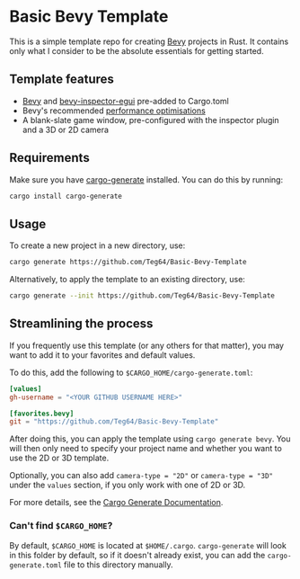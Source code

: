 # Basic Bevy Template

This is a simple template repo for creating [Bevy](https://bevyengine.org/) projects in Rust. It contains only what I consider to be the absolute essentials for getting started.

## Template features

- [Bevy](https://bevyengine.org/) and [bevy-inspector-egui](https://crates.io/crates/bevy-inspector-egui) pre-added to Cargo.toml
- Bevy's recommended [performance optimisations](https://bevyengine.org/learn/book/getting-started/setup/#compile-with-performance-optimizations)
- A blank-slate game window, pre-configured with the inspector plugin and a 3D or 2D camera

## Requirements

Make sure you have [cargo-generate](https://crates.io/crates/cargo-generate) installed. You can do this by running:

```bash
cargo install cargo-generate
```

## Usage

To create a new project in a new directory, use:

```bash
cargo generate https://github.com/Teg64/Basic-Bevy-Template
```

Alternatively, to apply the template to an existing directory, use:

```bash
cargo generate --init https://github.com/Teg64/Basic-Bevy-Template
```

## Streamlining the process

If you frequently use this template (or any others for that matter), you may want to add it to your favorites and default values.

To do this, add the following to `$CARGO_HOME/cargo-generate.toml`:

```toml
[values]
gh-username = "<YOUR GITHUB USERNAME HERE>"

[favorites.bevy]
git = "https://github.com/Teg64/Basic-Bevy-Template"
```

After doing this, you can apply the template using `cargo generate bevy`. You will then only need to specify your project name and whether you want to use the 2D or 3D template.

Optionally, you can also add `camera-type = "2D"` or `camera-type = "3D"` under the `values` section, if you only work with one of 2D or 3D.

For more details, see the [Cargo Generate Documentation](https://cargo-generate.github.io/cargo-generate/favorites.html).

### Can't find `$CARGO_HOME`?

By default, `$CARGO_HOME` is located at `$HOME/.cargo`. `cargo-generate` will look in this folder by default, so if it doesn't already exist, you can add the `cargo-generate.toml` file to this directory manually.
